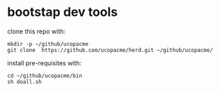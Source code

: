 # bootstap dev tools

clone this repo with:

```
mkdir -p ~/github/ucopacme
git clone  https://github.com/ucopacme/herd.git ~/github/ucopacme/
```
install pre-requisites with:

```
cd ~/github/ucopacme/bin
sh doall.sh
```
